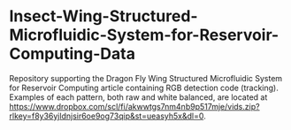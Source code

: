 # Insect-Wing-Structured-Microfluidic-System-for-Reservoir-Computing-Data
Repository supporting the Dragon Fly Wing Structured Microfluidic System for Reservoir Computing article containing RGB detection code (tracking). Examples of each pattern, both raw and white balanced, are located at https://www.dropbox.com/scl/fi/akwwtgs7nm4nb9p517mje/vids.zip?rlkey=f8y36yjldnjsir6oe9og73qip&st=ueasyh5x&dl=0.
